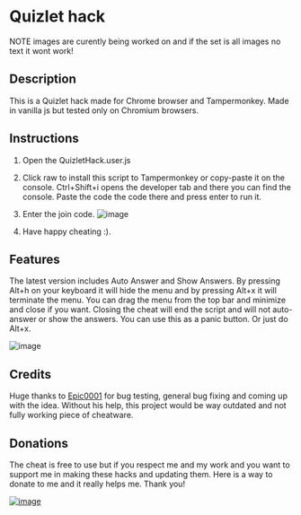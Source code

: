 
# Quizlet hack
NOTE images are curently being worked on and if the set is all images no text it wont work!

## Description
This is a Quizlet hack made for Chrome browser and Tampermonkey. Made in vanilla js but tested only on Chromium browsers.

## Instructions
 1. Open the QuizletHack.user.js
 2. Click raw to install this script to Tampermonkey or copy-paste it on the console. Ctrl+Shift+i opens the developer tab and there you can find the console. Paste the code the code there and press enter to run it.
 3. Enter the join code. 
![image](https://github.com/jokeri2222/Quizlet-Hack/assets/110989057/b85c647f-c82c-4440-a8a4-cd55dc789ba1)

 5. Have happy cheating :).

## Features
The latest version includes Auto Answer and Show Answers. By pressing Alt+h on your keyboard it will hide the menu and by pressing Alt+x it will terminate the menu. You can drag the menu from the top bar and minimize and close if you want. Closing the cheat will end the script and will not auto-answer or show the answers. You can use this as a panic button. Or just do Alt+x.

![image](https://github.com/jokeri2222/Quizlet-Hack/assets/110989057/d16961be-a770-4d0a-9ebe-2b7da695b486)


## Credits
Huge thanks to [Epic0001](https://github.com/Epic0001) for bug testing, general bug fixing and coming up with the idea. Without his help, this project would be way outdated and not fully working piece of cheatware.

## Donations
The cheat is free to use but if you respect me and my work and you want to support me in making these hacks and updating them. Here is a way to donate to me and it really helps me. Thank you!


[![image](https://github.com/jokeri2222/Quizlet-Hack/assets/110989057/3007ea70-066e-4dc3-abfb-c3fadbeb24ce)](https://www.paypal.com/donate/?hosted_button_id=DUXNZVDCDAQ8S)
